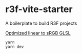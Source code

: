 # r3f-vite-starter
A boilerplate to build R3F projects

[Optimized linear to sRGB GLSL](https://gamedev.stackexchange.com/questions/92015/optimized-linear-to-srgb-glsl/148088#148088)  

```
yarn
yarn dev

```

